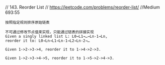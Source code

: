 // 143. Reorder List
// https://leetcode.com/problems/reorder-list/
//Medium  693:55

```aidl
按照指定规则排序原始链表

不可通过修改节点值来实现，只能通过链表的拼接实现
Given a singly linked list L: L0→L1→…→Ln-1→Ln,
reorder it to: L0→Ln→L1→Ln-1→L2→Ln-2→…

Given 1->2->3->4, reorder it to 1->4->2->3.

Given 1->2->3->4->5, reorder it to 1->5->2->4->3.
```